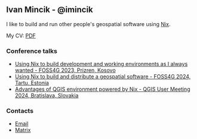## Ivan Mincik - @imincik

I like to build and run other people's geospatial software using [Nix](https://geospatial-nix.today/).

My CV: [PDF](https://github.com/imincik/resume/blob/master/resume.pdf)

### Conference talks

* [Using Nix to build development and working environments as I always wanted - FOSS4G 2023, Prizren, Kosovo](https://docs.google.com/presentation/d/e/2PACX-1vR6iO7ldB0GxoX2xE0MT2IBI7cGU3l5mWBjHlDVNOe6sboOE1BfksuG16erEMaZILKKtmUBTGkenYCj/pub?start=false&loop=false&delayms=3000)
* [Using Nix to build and distribute a geospatial software - FOSS4G 2024, Tartu, Estonia](https://github.com/imincik/nix-presentations/blob/master/foss4g-tartu-2024/presentation.pdf)
* [Advantages of QGIS environment powered by Nix - QGIS User Meeting 2024, Bratislava, Slovakia](https://github.com/imincik/nix-presentations/blob/master/qgis-user-meeting-2024/presentation.pdf)

### Contacts 
  * [Email](mailto:ivan.mincik@gmail.com)
  * [Matrix](https://matrix.to/#/@imincik:matrix.org)
